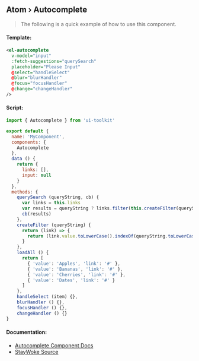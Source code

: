 Atom › Autocomplete
---

> The following is a quick example of how to use this component.


#### Template:

```xml
<el-autocomplete
  v-model="input"
  :fetch-suggestions="querySearch"
  placeholder="Please Input"
  @select="handleSelect"
  @blur="blurHandler"
  @focus="focusHandler"
  @change="changeHandler"
/>
```


#### Script:
```js
import { Autocomplete } from 'ui-toolkit'

export default {
  name: 'MyComponent',
  components: {
    Autocomplete
  },
  data () {
    return {
      links: [],
      input: null
    }
  },
  methods: {
    querySearch (queryString, cb) {
      var links = this.links
      var results = queryString ? links.filter(this.createFilter(queryString)) : links
      cb(results)
    },
    createFilter (queryString) {
      return (link) => {
        return (link.value.toLowerCase().indexOf(queryString.toLowerCase()) === 0)
      }
    },
    loadAll () {
      return [
        { 'value': 'Apples', 'link': '#' },
        { 'value': 'Bananas', 'link': '#' },
        { 'value': 'Cherries', 'link': '#' },
        { 'value': 'Dates', 'link': '#' }
      ]
    },
    handleSelect (item) {},
    blurHandler () {},
    focusHandler () {},
    changeHandler () {}
}
```


#### Documentation:

* [Autocomplete Component Docs](https://element.eleme.io/#/en-US/component/autocomplete)
* [StayWoke Source](https://github.com/staywoke/ui-toolkit/tree/master/src/components/atoms/autocomplete)
